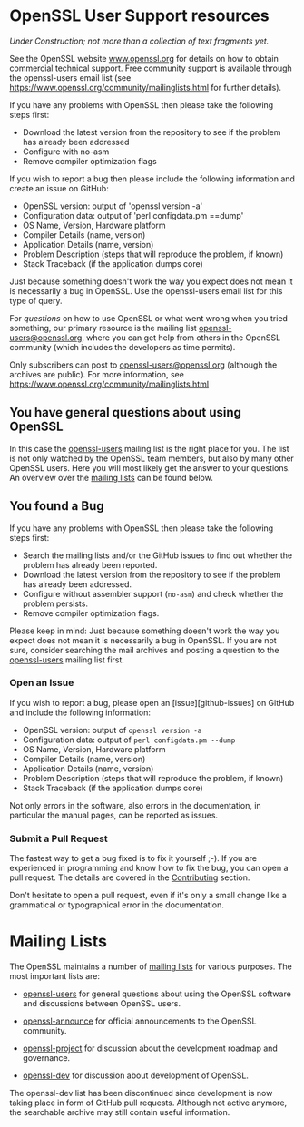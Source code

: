 
OpenSSL User Support resources
==============================

_Under Construction; not more than a collection of text fragments yet._

See the OpenSSL website www.openssl.org for details on how to obtain
commercial technical support. Free community support is available through the
openssl-users email list (see
https://www.openssl.org/community/mailinglists.html for further details).

If you have any problems with OpenSSL then please take the following steps
first:

 - Download the latest version from the repository
   to see if the problem has already been addressed
 - Configure with no-asm
 - Remove compiler optimization flags

If you wish to report a bug then please include the following information
and create an issue on GitHub:

 - OpenSSL version: output of 'openssl version -a'
 - Configuration data: output of 'perl configdata.pm ==dump'
 - OS Name, Version, Hardware platform
 - Compiler Details (name, version)
 - Application Details (name, version)
 - Problem Description (steps that will reproduce the problem, if known)
 - Stack Traceback (if the application dumps core)

Just because something doesn't work the way you expect does not mean it
is necessarily a bug in OpenSSL. Use the openssl-users email list for this type
of query.



For *questions* on how to use OpenSSL or what went wrong when you
tried something, our primary resource is the mailing list
openssl-users@openssl.org, where you can get help from others in the
OpenSSL community (which includes the developers as time permits).

Only subscribers can post to openssl-users@openssl.org (although the
archives are public).
For more information, see https://www.openssl.org/community/mailinglists.html




You have general questions about using OpenSSL
----------------------------------------------

In this case the [openssl-users][] mailing list is the right place for you.
The list is not only watched by the OpenSSL team members, but also by many
other OpenSSL users. Here you will most likely get the answer to your questions.
An overview over the [mailing lists](#mailing-lists) can be found below.

You found a Bug
---------------

If you have any problems with OpenSSL then please take the following steps first:

- Search the mailing lists and/or the GitHub issues to find out whether
  the problem has already been reported.
- Download the latest version from the repository to see if the problem
  has already been addressed.
- Configure without assembler support (`no-asm`) and check whether the
  problem persists.
- Remove compiler optimization flags.

Please keep in mind: Just because something doesn't work the way you expect
does not mean it is necessarily a bug in OpenSSL. If you are not sure,
consider searching the mail archives and posting a question to the
[openssl-users][] mailing list first.

### Open an Issue ###

If you wish to report a bug, please open an [issue][github-issues] on GitHub
and include the following information:

- OpenSSL version: output of `openssl version -a`
- Configuration data: output of `perl configdata.pm --dump`
- OS Name, Version, Hardware platform
- Compiler Details (name, version)
- Application Details (name, version)
- Problem Description (steps that will reproduce the problem, if known)
- Stack Traceback (if the application dumps core)

Not only errors in the software, also errors in the documentation, in
particular the manual pages, can be reported as issues.

### Submit a Pull Request ###

The fastest way to get a bug fixed is to fix it yourself ;-). If you are
experienced in programming and know how to fix the bug, you can open a
pull request. The details are covered in the [Contributing](#contributing) section.

Don't hesitate to open a pull request, even if it's only a small change
like a grammatical or typographical error in the documentation.





Mailing Lists
=============

The OpenSSL maintains a number of [mailing lists][] for various purposes.
The most important lists are:

- [openssl-users][] for general questions about using the OpenSSL software
                    and discussions between OpenSSL users.

- [openssl-announce][] for official announcements to the OpenSSL community.

- [openssl-project][]  for discussion about the development roadmap
                       and governance.

- [openssl-dev][]      for discussion about development of OpenSSL.

The openssl-dev list has been discontinued since development is now taking
place in form of GitHub pull requests. Although not active anymore, the
searchable archive may still contain useful information.


<!-- Links -->

[mailing lists]:     https://www.openssl.org/community/mailinglists.html
[openssl-users]:     https://mta.openssl.org/mailman/listinfo/openssl-users
[openssl-announce]:  https://mta.openssl.org/mailman/listinfo/openssl-announce
[openssl-project]:   https://mta.openssl.org/mailman/listinfo/openssl-project
[openssl-dev]:       https://mta.openssl.org/mailman/listinfo/openssl-dev
